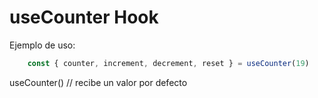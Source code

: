 # useCounter Hook

Ejemplo de uso:

```javascript
    const { counter, increment, decrement, reset } = useCounter(19)
```
useCounter() // recibe un valor por defecto
